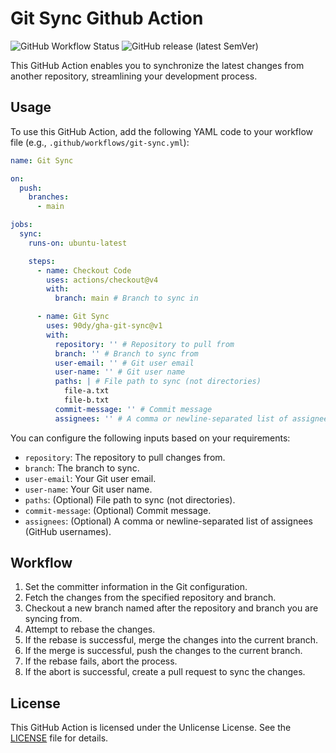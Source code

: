 # Git Sync Github Action

![GitHub Workflow Status](https://img.shields.io/github/actions/workflow/status/90dy/gha-git-sync/semantic-release.yml)
![GitHub release (latest SemVer)](https://img.shields.io/github/v/release/90dy/gha-git-sync)

This GitHub Action enables you to synchronize the latest changes from another repository, streamlining your development process.

## Usage

To use this GitHub Action, add the following YAML code to your workflow file (e.g., `.github/workflows/git-sync.yml`):

```yaml
name: Git Sync

on:
  push:
    branches:
      - main

jobs:
  sync:
    runs-on: ubuntu-latest

    steps:
      - name: Checkout Code
        uses: actions/checkout@v4
        with:
          branch: main # Branch to sync in

      - name: Git Sync
        uses: 90dy/gha-git-sync@v1
        with:
          repository: '' # Repository to pull from
          branch: '' # Branch to sync from
          user-email: '' # Git user email
          user-name: '' # Git user name
          paths: | # File path to sync (not directories)
            file-a.txt
            file-b.txt
          commit-message: '' # Commit message
          assignees: '' # A comma or newline-separated list of assignees (GitHub usernames)
```

You can configure the following inputs based on your requirements:

- `repository`: The repository to pull changes from.
- `branch`: The branch to sync.
- `user-email`: Your Git user email.
- `user-name`: Your Git user name.
- `paths`: (Optional) File path to sync (not directories).
- `commit-message`: (Optional) Commit message.
- `assignees`: (Optional) A comma or newline-separated list of assignees (GitHub usernames).

## Workflow

1. Set the committer information in the Git configuration.
2. Fetch the changes from the specified repository and branch.
3. Checkout a new branch named after the repository and branch you are syncing from.
4. Attempt to rebase the changes.
5. If the rebase is successful, merge the changes into the current branch.
6. If the merge is successful, push the changes to the current branch.
7. If the rebase fails, abort the process.
8. If the abort is successful, create a pull request to sync the changes.

## License

This GitHub Action is licensed under the Unlicense License. See the [LICENSE](LICENSE) file for details.
